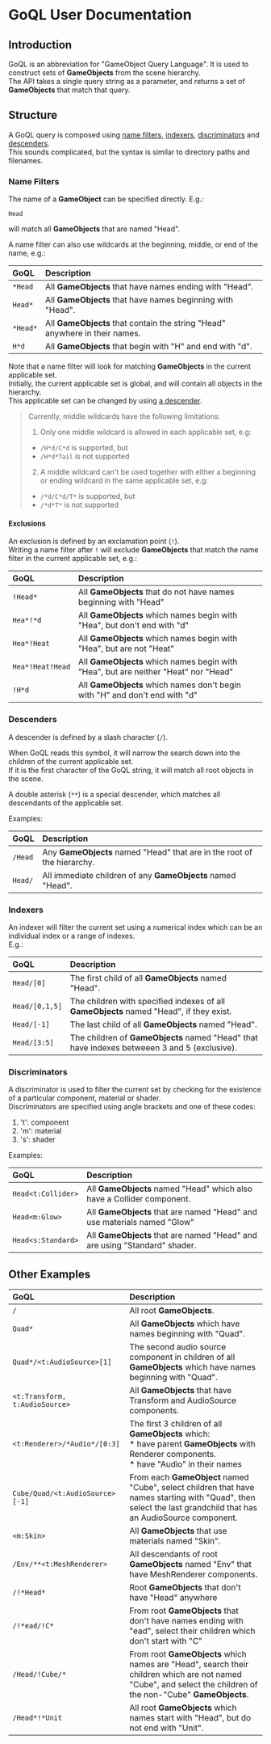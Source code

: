 # GoQL User Documentation


## Introduction 

GoQL is an abbreviation for "GameObject Query Language". 
It is used to construct sets of **GameObjects** from the scene hierarchy.   
The API takes a single query string as a parameter, 
and returns a set of **GameObjects** that match that query.

## Structure

A GoQL query is composed using [name filters](#name-filters), [indexers](#indexers), 
[discriminators](#discriminators) and [descenders](#descenders).   
This sounds complicated, but the syntax is similar to directory paths and filenames.

### Name Filters

The name of a **GameObject** can be specified directly. E.g.:
    
    Head

will match all **GameObjects** that are named "Head".   

A name filter can also use wildcards at the beginning, middle, or end of the name, e.g.:

|**GoQL** |**Description** |
|:--------|:---|
|`*Head`  |All **GameObjects** that have names ending with "Head".|
|`Head*`  |All **GameObjects** that have names beginning with "Head".|
|`*Head*` |All **GameObjects** that contain the string "Head" anywhere in their names.|
|`H*d`    |All **GameObjects** that begin with "H" and end with "d".|

Note that a name filter will look for matching **GameObjects** in the current applicable set.  
Initially, the current applicable set is global, 
and will contain all objects in the hierarchy.   
This applicable set can be changed by using [a descender](#descenders).


> Currently, middle wildcards have the following limitations:
> 1. Only one middle wildcard is allowed in each applicable set, e.g: 
>   * `/H*d/C*d` is supported, but
>   * `/H*d*Tail` is not supported
> 2. A middle wildcard can't be used together with either a beginning or ending wildcard 
>   in the same applicable set, e.g: 
>   * `/*d/C*d/T*` is supported, but
>   * `/*d*T*` is not supported

#### Exclusions

An exclusion is defined by an exclamation point (`!`).  
Writing a name filter after `!` will exclude **GameObjects** that match the name filter 
in the current applicable set, e.g.:

|**GoQL**           |**Description** |
|:------------------|:---|
|`!Head*`           |All **GameObjects** that do not have names beginning with  "Head" |
|`Hea*!*d`          |All **GameObjects** which names begin with  "Hea", but don't end with "d" |
|`Hea*!Heat`        |All **GameObjects** which names begin with  "Hea", but are not "Heat" |
|`Hea*!Heat!Head`   |All **GameObjects** which names begin with  "Hea", but are neither "Heat" nor "Head" |
|`!H*d`             |All **GameObjects** which names don't begin with "H" and don't end with "d" |


### Descenders

A descender is defined by a slash character (`/`).

When GoQL reads this symbol, it will narrow the search down into 
the children of the current applicable set.   
If it is the first character of the GoQL string, it will match all root objects in the scene. 

A double asterisk (`**`) is a special descender, which matches all descendants of the applicable set.

Examples:

|**GoQL**    |**Description** |
|:-----------|:---|
|`/Head`     |Any **GameObjects** named "Head" that are in the root of the hierarchy. |
|`Head/`     |All immediate children of any **GameObjects** named "Head".|

### Indexers

An indexer will filter the current set using a numerical index which can be an individual index or a range of indexes.   
E.g.:

|**GoQL**      |**Description** |
|:-------------|:---|
|`Head/[0]`    |The first child of all **GameObjects** named "Head". |
|`Head/[0,1,5]`|The children with specified indexes of all **GameObjects** named "Head", if they exist.|
|`Head/[-1]`   |The last child of all **GameObjects** named "Head". |
|`Head/[3:5]`  |The children of **GameObjects** named "Head" that have indexes betweeen 3 and 5 (exclusive).|
   

### Discriminators

A discriminator is used to filter the current set by checking for the existence of a particular component, 
material or shader.   
Discriminators are specified using angle brackets and one of these codes:
1. 't': component
2. 'm': material
3. 's': shader

Examples:

|**GoQL**            |**Description** |
|:-------------------|:---|
|`Head<t:Collider>`  |All **GameObjects** named "Head" which also have a Collider component.|
|`Head<m:Glow>`      |All **GameObjects** that are named "Head" and use materials named "Glow" |
|`Head<s:Standard>`  |All **GameObjects** that are named "Head" and are using "Standard" shader. |

## Other Examples

|**GoQL**            |**Description** |
|:----------------------------------|:---|
|`/`                            |All root **GameObjects**.|
|`Quad*`                        |All **GameObjects** which have names beginning with "Quad".|
|`Quad*/<t:AudioSource>[1]`     |The second audio source component in children of all **GameObjects** which have names beginning with "Quad".|
|`<t:Transform, t:AudioSource>` |All **GameObjects** that have Transform and AudioSource components.|
|`<t:Renderer>/*Audio*/[0:3]`   |The first 3 children of all **GameObjects** which: <br/>  * have parent **GameObjects** with Renderer components. <br/>  * have "Audio" in their names |
|`Cube/Quad/<t:AudioSource>[-1]`|From each **GameObject** named "Cube",  select children that have names starting with "Quad",  then select the last grandchild that has an AudioSource component.|
|`<m:Skin>`                     |All **GameObjects** that use materials named "Skin".|
|`/Env/**<t:MeshRenderer>`      |All descendants of root **GameObjects** named "Env"  that have MeshRenderer components.|
|`/!*Head*`                     |Root **GameObjects** that don't have "Head" anywhere|
|`/!*ead/!C*`                   |From root **GameObjects** that don't have names ending with "ead", select their children which don't start with "C"|
|`/Head/!Cube/*`                |From root **GameObjects** which names are "Head", search their children which are not named "Cube",  and select the children of the non-"Cube" **GameObjects**.|
|`/Head*!*Unit`                 |All root **GameObjects** which names start with "Head", but do not end with "Unit".|

    



